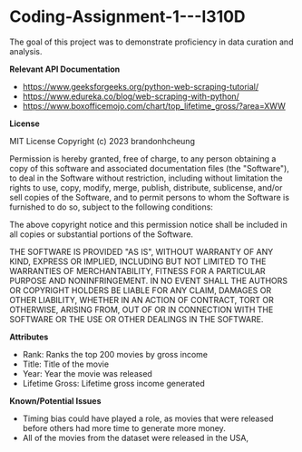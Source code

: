 # Coding-Assignment-1---I310D
The goal of this project was to demonstrate proficiency in data curation and analysis. 

**Relevant API Documentation**
- https://www.geeksforgeeks.org/python-web-scraping-tutorial/
- https://www.edureka.co/blog/web-scraping-with-python/
- https://www.boxofficemojo.com/chart/top_lifetime_gross/?area=XWW

**License**

MIT License
Copyright (c) 2023 brandonhcheung

Permission is hereby granted, free of charge, to any person obtaining a copy
of this software and associated documentation files (the "Software"), to deal
in the Software without restriction, including without limitation the rights
to use, copy, modify, merge, publish, distribute, sublicense, and/or sell
copies of the Software, and to permit persons to whom the Software is
furnished to do so, subject to the following conditions:

The above copyright notice and this permission notice shall be included in all
copies or substantial portions of the Software.

THE SOFTWARE IS PROVIDED "AS IS", WITHOUT WARRANTY OF ANY KIND, EXPRESS OR
IMPLIED, INCLUDING BUT NOT LIMITED TO THE WARRANTIES OF MERCHANTABILITY,
FITNESS FOR A PARTICULAR PURPOSE AND NONINFRINGEMENT. IN NO EVENT SHALL THE
AUTHORS OR COPYRIGHT HOLDERS BE LIABLE FOR ANY CLAIM, DAMAGES OR OTHER
LIABILITY, WHETHER IN AN ACTION OF CONTRACT, TORT OR OTHERWISE, ARISING FROM,
OUT OF OR IN CONNECTION WITH THE SOFTWARE OR THE USE OR OTHER DEALINGS IN THE
SOFTWARE.

**Attributes**
- Rank: Ranks the top 200 movies by gross income
- Title: Title of the movie
- Year: Year the movie was released
- Lifetime Gross: Lifetime gross income generated

**Known/Potential Issues**
- Timing bias could have played a role, as movies that were released before others had more time to generate more money.
- All of the movies from the dataset were released in the USA, 

